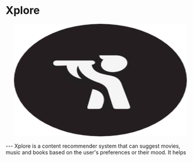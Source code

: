 # Xplore
<p align="center">
    <img width="460" height="300" src="https://github.com/tauseef09/Xplore-Content-Exploration-Assistant-/blob/master/logo/logo.png">
</p>
---
Xplore is a content recommender system that can suggest movies, music and books based on the user's preferences or their mood. It helps

